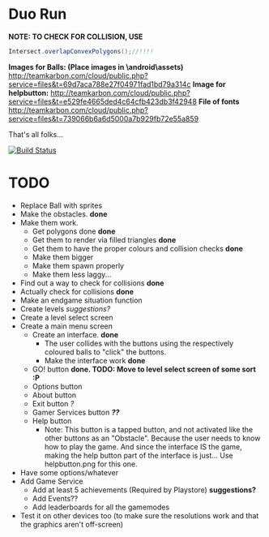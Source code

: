 Duo Run
=======

**NOTE: TO CHECK FOR COLLISION, USE**
```java
Intersect.overlapConvexPolygons();//!!!!
```
**Images for Balls: (Place images in \android\assets)**
http://teamkarbon.com/cloud/public.php?service=files&t=69d7aca788e27f04971fad1bd79a314c
**Image for helpbutton:**
http://teamkarbon.com/cloud/public.php?service=files&t=e529fe4665ded4c64cfb423db3f42948
**File of fonts**
http://teamkarbon.com/cloud/public.php?service=files&t=739066b6a6d5000a7b929fb72e55a859

That's all folks...

[![Build Status](https://travis-ci.org/TeamKarbonOfficial/GDXTest.svg?branch=master)](https://travis-ci.org/TeamKarbonOfficial/GDXTest)

TODO
=======
- Replace Ball with sprites
- Make the obstacles.  **done**
- Make them work.
    - Get polygons done **done**
    - Get them to render via filled triangles **done**
    - Get them to have the proper colours and collision checks **done**
    - Make them bigger
    - Make them spawn properly
    - Make them less laggy...
- Find out a way to check for collisions **done**
- Actually check for collisions **done**
- Make an endgame situation function
- Create levels *suggestions?*
- Create a level select screen
- Create a main menu screen
    - Create an interface. **done**
        - The user collides with the buttons using the respectively coloured balls to "click" the buttons.
        - Make the interface work **done**
    - GO! button **done. TODO: Move to level select screen of some sort :P**
    - Options button
    - About button
    - Exit button *?*
    - Gamer Services button _**??**_
    - Help button
        - Note: This button is a tapped button, and not activated like the other buttons as an "Obstacle".
                Because the user needs to know how to play the game. And since the interface IS the game,
                making the help button part of the interface is just... Use helpbutton.png for this one.
- Have some options/whatever
- Add Game Service
    - Add at least 5 achievements (Required by Playstore) **suggestions?**
    - Add Events??
    - Add leaderboards for all the gamemodes
- Test it on other devices too (to make sure the resolutions work and that the graphics aren't off-screen)
